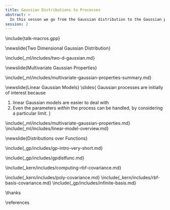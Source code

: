 ```yaml
---
title: Gaussian Distributions to Processes
abstract: >
  In this sesson we go from the Gaussian distribution to the Gaussian process and in doing so we move from a finite system to an infinite system.
session: 2
---
```


\include{talk-macros.gpp}

\newslide{Two Dimensional Gaussian Distribution}

\include{_ml/includes/two-d-gaussian.md}

\newslide{Multivariate Gaussian Properties}

\include{_ml/includes/multivariate-gaussian-properties-summary.md}

\newslide{Linear Gaussian Models}
\slides{
Gaussian processes are initially of interest because
1. linear Gaussian models are easier to deal with 
2. Even the parameters *within* the process can be handled, by considering a particular limit.
}

\include{_ml/includes/multivariate-gaussian-properties.md}
\include{_ml/includes/linear-model-overview.md}

\newslide{Distributions over Functions}

\include{_gp/includes/gp-intro-very-short.md}

\include{_gp/includes/gpdistfunc.md}

\include{_kern/includes/computing-rbf-covariance.md}

\include{_kern/includes/poly-covariance.md}
\include{_kern/includes/rbf-basis-covariance.md}
\include{_gp/includes/infinite-basis.md}

\thanks

\references

